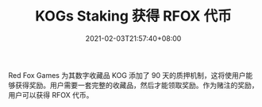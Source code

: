 ﻿---
title: "KOGs Staking 获得 RFOX 代币"
date: 2021-02-03T21:57:40+08:00
lastmod: 2021-02-03T16:45:40+08:00
draft: false
authors: ["Elga"]
description: "Red Fox Games 为其数字收藏品 KOG 添加了 90 天的质押机制，这将使用户能够获得奖励。用户需要一套完整的收藏品，然后才能领取奖励。作为赌注的奖励，用户可以获得 RFOX 代币。"
featuredImage: "kogs-staking-earns-rfox-tokens.png"
tags: ["Virtual World","虚拟世界","Play to Earn"]
categories: ["news"]
news: ["虚拟世界"]
weight: 
lightgallery: true
pinned: false
recommend: false
recommend1: false
---

Red Fox Games 为其数字收藏品 KOG 添加了 90 天的质押机制，这将使用户能够获得奖励。用户需要一套完整的收藏品，然后才能领取奖励。作为赌注的奖励，用户可以获得 RFOX 代币。

<!--more-->

